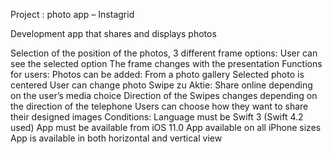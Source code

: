 Project : photo app – Instagrid

Development app that shares and displays photos

Selection of the position of the photos, 3 different frame options:
User can see the selected option
The frame changes with the presentation
Functions for users:
Photos can be added:
From a photo gallery
Selected photo is centered
User can change photo
Swipe zu Aktie:
Share online depending on the user’s media choice
Direction of the Swipes changes depending on the direction of the telephone
Users can choose how they want to share their designed images
Conditions:
Language must be Swift 3 (Swift 4.2 used)
App must be available from iOS 11.0
App available on all iPhone sizes
App is available in both horizontal and vertical view
